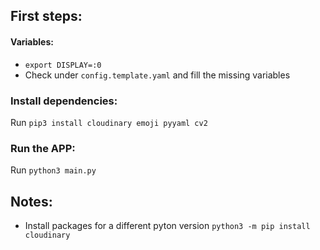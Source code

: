 ## First steps:
#### Variables:
- `export DISPLAY=:0`
- Check under `config.template.yaml` and fill the missing variables

### Install dependencies:
Run `pip3 install cloudinary emoji pyyaml cv2`

### Run the APP:
Run `python3 main.py`

## Notes:
- Install packages for a different pyton version `python3 -m pip install cloudinary`

